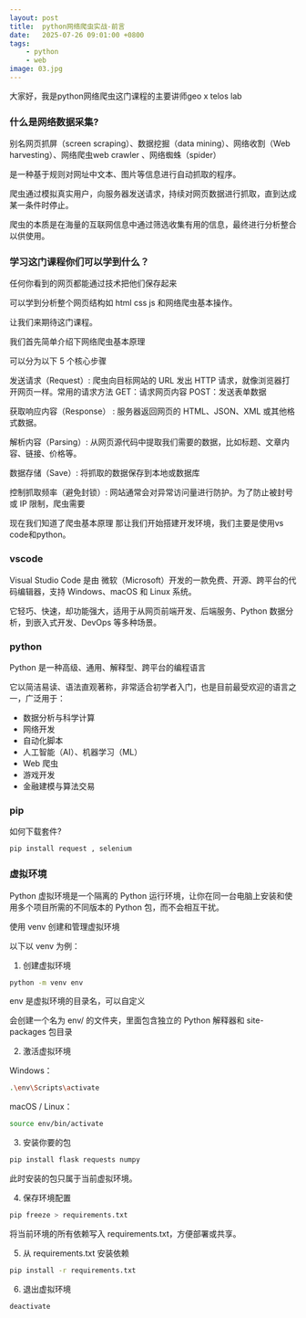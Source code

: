 ```yaml
---
layout: post
title:  python网络爬虫实战-前言
date:   2025-07-26 09:01:00 +0800
tags: 
    - python
    - web
image: 03.jpg
---
```


大家好，我是python网络爬虫这门课程的主要讲师geo x telos lab

### 什么是网络数据采集?

别名网页抓屏（screen scraping）、数据挖掘（data mining）、网络收割（Web harvesting）、网络爬虫web crawler 、网络蜘蛛（spider）

是一种基于规则对网址中文本、图片等信息进行自动抓取的程序。 

爬虫通过模拟真实用户，向服务器发送请求，持续对网页数据进行抓取，直到达成某一条件时停止。

爬虫的本质是在海量的互联网信息中通过筛选收集有用的信息，最终进行分析整合以供使用。

### 学习这门课程你们可以学到什么？

任何你看到的网页都能通过技术把他们保存起来 

可以学到分析整个网页结构如 html css js 和网络爬虫基本操作。

让我们来期待这门课程。

我们首先简单介绍下网络爬虫基本原理

可以分为以下 5 个核心步骤

发送请求（Request）: 爬虫向目标网站的 URL 发出 HTTP 请求，就像浏览器打开网页一样。常用的请求方法 GET：请求网页内容 POST：发送表单数据

获取响应内容（Response） : 服务器返回网页的 HTML、JSON、XML 或其他格式数据。

解析内容（Parsing）: 从网页源代码中提取我们需要的数据，比如标题、文章内容、链接、价格等。

数据存储（Save）: 将抓取的数据保存到本地或数据库

控制抓取频率（避免封锁）: 网站通常会对异常访问量进行防护。为了防止被封号或 IP 限制，爬虫需要

现在我们知道了爬虫基本原理
那让我们开始搭建开发环境，我们主要是使用vs code和python。

### vscode

Visual Studio Code 是由 微软（Microsoft）开发的一款免费、开源、跨平台的代码编辑器，支持 Windows、macOS 和 Linux 系统。

它轻巧、快速，却功能强大，适用于从网页前端开发、后端服务、Python 数据分析，到嵌入式开发、DevOps 等多种场景。

<!-- 带领下载vscode -->

### python

Python 是一种高级、通用、解释型、跨平台的编程语言

它以简洁易读、语法直观著称，非常适合初学者入门，也是目前最受欢迎的语言之一，广泛用于：

- 数据分析与科学计算
- 网络开发
- 自动化脚本
- 人工智能（AI）、机器学习（ML）
- Web 爬虫
- 游戏开发
- 金融建模与算法交易

<!-- 带领下载python -->

### pip

如何下载套件?

```bash
pip install request , selenium 
```

### 虚拟环境

Python 虚拟环境是一个隔离的 Python 运行环境，让你在同一台电脑上安装和使用多个项目所需的不同版本的 Python 包，而不会相互干扰。

使用 venv 创建和管理虚拟环境

以下以 venv 为例：

1. 创建虚拟环境

```bash
python -m venv env
```

env 是虚拟环境的目录名，可以自定义

会创建一个名为 env/ 的文件夹，里面包含独立的 Python 解释器和 site-packages 包目录


2. 激活虚拟环境

Windows：

```bash
.\env\Scripts\activate
```

macOS / Linux：

```bash
source env/bin/activate
```

3. 安装你要的包

```bash
pip install flask requests numpy
```

此时安装的包只属于当前虚拟环境。

4. 保存环境配置

```bash
pip freeze > requirements.txt
```

将当前环境的所有依赖写入 requirements.txt，方便部署或共享。

5. 从 requirements.txt 安装依赖

```bash
pip install -r requirements.txt
```

6. 退出虚拟环境

```bash
deactivate
```